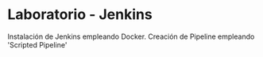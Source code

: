 # Laboratorio - Jenkins

Instalación de Jenkins empleando Docker. Creación de Pipeline empleando 'Scripted Pipeline'
